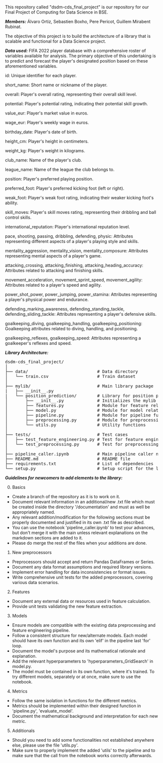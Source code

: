 This repository called "dsdm-cds_final_project" is our repository for our Final Project of Computing for Data Science in BSE. 

***Members:*** Álvaro Ortiz, Sebastien Boxho, Pere Pericot, Guillem Mirabent Rubinat.

The objective of this project is to build the architecture of a library that is scalable and functional for a Data Science project.

***Data used:***
FIFA 2022 player database with a comprehensive roster of variables available for analysis. 
The primary objective of this undertaking is to predict and forecast the player's designated position based on these aforementioned variables.

id: Unique identifier for each player.

short_name: Short name or nickname of the player.

overall: Player's overall rating, representing their overall skill level.

potential: Player's potential rating, indicating their potential skill growth.

value_eur: Player's market value in euros.

wage_eur: Player's weekly wage in euros.

birthday_date: Player's date of birth.

height_cm: Player's height in centimeters.

weight_kg: Player's weight in kilograms.

club_name: Name of the player's club.

league_name: Name of the league the club belongs to.

position: Player's preferred playing position.

preferred_foot: Player's preferred kicking foot (left or right).

weak_foot: Player's weak foot rating, indicating their weaker kicking foot's ability.

skill_moves: Player's skill moves rating, representing their dribbling and ball control skills.

international_reputation: Player's international reputation level.

pace, shooting, passing, dribbling, defending, physic: Attributes representing different aspects of a player's playing style and skills.

mentality_aggression, mentality_vision, mentality_composure: Attributes representing mental aspects of a player's game.

attacking_crossing, attacking_finishing, attacking_heading_accuracy: Attributes related to attacking and finishing skills.

movement_acceleration, movement_sprint_speed, movement_agility: Attributes related to a player's speed and agility.

power_shot_power, power_jumping, power_stamina: Attributes representing a player's physical power and endurance.

defending_marking_awareness, defending_standing_tackle, defending_sliding_tackle: Attributes representing a player's defensive skills.

goalkeeping_diving, goalkeeping_handling, goalkeeping_positioning: Goalkeeping attributes related to diving, handling, and positioning.

goalkeeping_reflexes, goalkeeping_speed: Attributes representing a goalkeeper's reflexes and speed.

***Library Architecture:***
<pre>
dsdm-cds_final_project/
│
├── data/                           # Data directory
│   └── train.csv                   # Train dataset
│
├── mylib/                          # Main library package
|   ├── __init__.py
|   └── position_prediction/        # Library for position prediction
│       ├── __init__.py             # Initializes the mylib package
│       ├── features.py             # Module for feature related functions
│       ├── model.py                # Module for model related functions
│       ├── pipeline.py             # Module for pipeline functions
│       ├── preprocessing.py        # Module for preprocessing functions
│       └── utils.py                # Utility functions
│
├── tests/                          # Test cases
│   ├── test_feature_engineering.py # Test for feature engineering
│   └── test_preprocessing.py       # Test for preprocessing
│
├── pipeline_caller.ipynb           # Main pipeline caller notebook
├── README.md                       # README file
├── requirements.txt                # List of dependencies
└── setup.py                        # Setup script for the library
</pre>


***Guidelines for newcomers to add elements to the library:***  

0. Basics
- Create a branch of the repository as it is to work on it.
- Document relevant information in an additional/new .txt file which must be created inside the directory '/documentation' and must as well be appropriately named.
- Any relevant addition/modification for the following sections must be properly documented and justified in its own .txt file as described.
- You can use the notebook 'pipeline_caller.ipynb' to test your advances, but don't merge it with the main unless relevant explanations on the markdown sections are added to it.
- Please do merge the rest of the files when your additions are done.

1. New preprocessors
- Preprocessors should accept and return Pandas DataFrames or Series.
- Document any data format assumptions and required library versions.
- Implement error handling for data inconsistencies or format issues.
- Write comprehensive unit tests for the added preprocessors, covering various data scenarios.

2. Features
- Document any external data or resources used in feature calculation.
- Provide unit tests validating the new feature extraction.

3. Models
- Ensure models are compatible with the existing data preprocessing and feature engineering pipeline.
- Follow a consistent structure for new/alternate models. Each model should have its own function and its own 'elif' in the pipeline last 'for' loop.
- Document the model's purpose and its mathematical rationale and explanation.
- Add the relevant hyperparameters to 'hyperparameters_GridSearch' in model.py.
- The model must be contained in its own function, where it's trained. To try different models, separately or at once, make sure to use the notebook.

4. Metrics
- Follow the same isolation in functions for the different metrics.
- Metrics should be implemented within their designed function in 'pipeline.py', 'evaluate_model'.
- Document the mathematical background and interpretation for each new metric.

5. Additionals
- Should you need to add some functionalities not established anywhere else, please use the file 'utils.py'.
- Make sure to properly implement the added 'utils' to the pipeline and to make sure that the call from the notebook works correctly afterwards.
